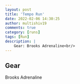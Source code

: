 ```yaml
---
layout: post
title: 'Tempo Run'
date: 2022-02-06 14:30:25
author: multishiv19
comments: true
category: [runs]
tags: [Run]
description: |
    Gear: Brooks Adrenaline<br/>
---
```


## Gear
Brooks Adrenaline



<div width='100%' class='strava-embed-placeholder' data-embed-type='activity' data-embed-id='6637956006'></div>
<script src='https://strava-embeds.com/embed.js'></script>
